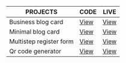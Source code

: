 |PROJECTS                        | CODE                                                                                       | LIVE                                                |
| ----------------------- | ------------------------------------------------------------------------------------------ | --------------------------------------------------- |
| Business blog card      | [View](https://github.com/CarlosBravoMer/dev-challenges/tree/main/business-blog%20-card)   | [View](https://business-blog-card-cbm.netlify.app/) |
| Minimal blog card       | [View](https://github.com/CarlosBravoMer/dev-challenges/tree/main/minimal-blog-card)       | [View](https://minimal-blog-card-cbm.netlify.app/)  |
| Multistep register form | [View](https://github.com/CarlosBravoMer/dev-challenges/tree/main/multistep-register-form) | [View](https://multistepform-cbm.netlify.app/)      |
| Qr code generator       | [View](https://github.com/CarlosBravoMer/dev-challenges/tree/main/qr-code-generator)       | [View](https://qr-code-generator-cbm.netlify.app/)  |

